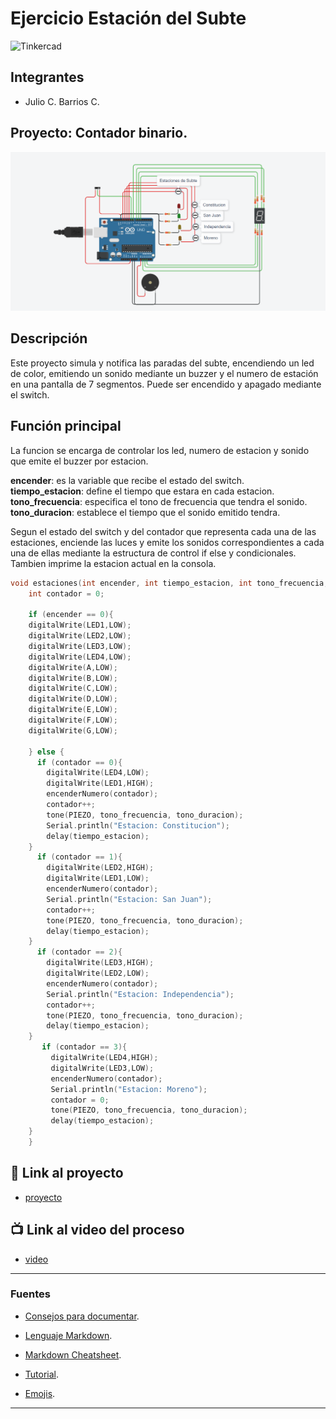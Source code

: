 # Ejercicio Estación del Subte
![Tinkercad](./img/ArduinoTinkercad.jpg)


## Integrantes 
- Julio C. Barrios C.

## Proyecto: Contador binario.
![Tinkercad](./img/ContadorBinario.png)


## Descripción
Este proyecto simula y notifica las paradas del subte, encendiendo un led de
color, emitiendo un sonido mediante un buzzer y el numero de estación en una pantalla de 7 segmentos. Puede ser encendido y apagado mediante el switch.

## Función principal
La funcion se encarga de controlar los led, numero de estacion y sonido que emite el buzzer por estacion.

**encender**: es la variable que recibe el estado del switch.  
**tiempo_estacion**: define el tiempo que estara en cada estacion.  
**tono_frecuencia**: especifica el tono de frecuencia que tendra el sonido.  
**tono_duracion**: establece el tiempo que el sonido emitido tendra.

Segun el estado del switch y del contador que representa cada una de las estaciones, enciende las luces y emite los sonidos correspondientes a cada una de ellas mediante la estructura de control if else y condicionales. Tambien imprime la estacion actual en la consola.


~~~ C (c++)
void estaciones(int encender, int tiempo_estacion, int tono_frecuencia, int tono_duracion) {
  	int contador = 0;
  
	if (encender == 0){
    digitalWrite(LED1,LOW);
    digitalWrite(LED2,LOW);
    digitalWrite(LED3,LOW);
    digitalWrite(LED4,LOW);
    digitalWrite(A,LOW);
    digitalWrite(B,LOW);
    digitalWrite(C,LOW);
    digitalWrite(D,LOW);
    digitalWrite(E,LOW);
    digitalWrite(F,LOW);
    digitalWrite(G,LOW);

    } else {
      if (contador == 0){
        digitalWrite(LED4,LOW);
        digitalWrite(LED1,HIGH);
        encenderNumero(contador);
        contador++;
        tone(PIEZO, tono_frecuencia, tono_duracion);
        Serial.println("Estacion: Constitucion");
        delay(tiempo_estacion);
    }
      if (contador == 1){
        digitalWrite(LED2,HIGH);
        digitalWrite(LED1,LOW);
        encenderNumero(contador);
        Serial.println("Estacion: San Juan");
        contador++;
        tone(PIEZO, tono_frecuencia, tono_duracion);
        delay(tiempo_estacion);
    }
      if (contador == 2){
        digitalWrite(LED3,HIGH);
        digitalWrite(LED2,LOW);
        encenderNumero(contador);
        Serial.println("Estacion: Independencia");
        contador++;
        tone(PIEZO, tono_frecuencia, tono_duracion);
        delay(tiempo_estacion);
    }
       if (contador == 3){
         digitalWrite(LED4,HIGH);
         digitalWrite(LED3,LOW);
         encenderNumero(contador);
         Serial.println("Estacion: Moreno");
         contador = 0;
         tone(PIEZO, tono_frecuencia, tono_duracion);
         delay(tiempo_estacion);
    }
    }
~~~

## :robot: Link al proyecto
- [proyecto](https://www.tinkercad.com/things/dL8MiSzpDID)
## :tv: Link al video del proceso
- [video](https://www.youtube.com/watch?v=VyGjE8kx-O0)

---
### Fuentes
- [Consejos para documentar](https://www.sohamkamani.com/how-to-write-good-documentation/#architecture-documentation).

- [Lenguaje Markdown](https://markdown.es/sintaxis-markdown/#linkauto).

- [Markdown Cheatsheet](https://github.com/adam-p/markdown-here/wiki/Markdown-Cheatsheet).

- [Tutorial](https://www.youtube.com/watch?v=oxaH9CFpeEE).

- [Emojis](https://gist.github.com/rxaviers/7360908).

---






